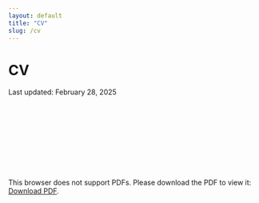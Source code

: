 ```yaml
---
layout: default
title: "CV"
slug: /cv
---
```


# CV
Last updated: February 28, 2025
<object data="{{ site.baseurl }}/CV_20250215.pdf" type="application/pdf" width="700px" height="700px">
    <embed src="{{ site.baseurl }}/CV_20250228.pdf">
        <p>This browser does not support PDFs. Please download the PDF to view it: <a href="{{ site.baseurl }}/CV_20250228.pdf">Download PDF</a>.</p>
    </embed>
</object>
